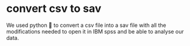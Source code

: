 # convert csv to sav
We used python :snake: to convert a csv file into a sav file with all the modifications needed to open it in IBM spss and be able to analyse our data.

